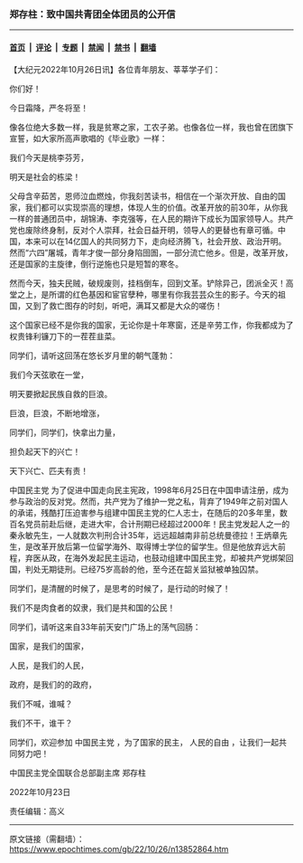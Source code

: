 ### 郑存柱：致中国共青团全体团员的公开信

---

#### [首页](../../../..?n13852864) &nbsp;|&nbsp; [评论](../../../../../epoch-comment?n13852864) &nbsp;|&nbsp; [专题](../../../../../epoch-special?n13852864) &nbsp;|&nbsp; [禁闻](../../../../../epoch-news?n13852864) &nbsp;|&nbsp; [禁书](../../../../../books?n13852864) &nbsp;|&nbsp; [翻墙](https://github.com/gfw-breaker/nogfw/blob/master/README.md?n13852864)


<div class="post_content" id="artbody" itemprop="articleBody">
 <!-- article content begin -->
 <p>
  【大纪元2022年10月26日讯】各位青年朋友、莘莘学子们：
 </p>
 <p>
  你们好！
 </p>
 <p>
  今日霜降，严冬将至！
 </p>
 <p>
  像各位绝大多数一样，我是贫寒之家，工农子弟。也像各位一样，我也曾在团旗下宣誓，如大家所高声歌唱的《毕业歌》一样：
 </p>
 <p>
  我们今天是桃李芬芳，
 </p>
 <p>
  明天是社会的栋梁！
 </p>
 <p>
  父母含辛茹苦，恩师泣血燃烛，你我刻苦读书，相信在一个渐次开放、自由的国家，我们都可以实现崇高的理想，体现人生的价值。改革开放的前30年，从你我一样的普通团员中，胡锦涛、李克强等，在人民的期许下成长为国家领导人。共产党也废除终身制，反对个人崇拜，社会日益开明，领导人的更替也有章可循。中国，本来可以在14亿国人的共同努力下，走向经济腾飞，社会开放、政治开明。然而“六四”屠城，青年才俊一部分身陷囹圄，一部分流亡他乡。但是，改革开放，还是国家的主旋律，倒行逆施也只是短暂的寒冬。
 </p>
 <p>
  然而今天，独夫民贼，破规废则，挂档倒车，回到文革。铲除异己，团派全灭！高堂之上，是所谓的红色基因和宦官孽种，哪里有你我芸芸众生的影子。今天的祖国，又到了救亡图存的时刻，听吧，满耳又都是大众的嗟伤！
 </p>
 <p>
  这个国家已经不是你我的国家，无论你是十年寒窗，还是辛劳工作，你我都成为了权贵锋利镰刀下的一茬茬韭菜。
 </p>
 <p>
  同学们，请听这回荡在悠长岁月里的朝气蓬勃：
 </p>
 <p>
  我们今天弦歌在一堂，
 </p>
 <p>
  明天要掀起民族自救的巨浪。
 </p>
 <p>
  巨浪，巨浪，不断地增涨，
 </p>
 <p>
  同学们，同学们，快拿出力量，
 </p>
 <p>
  担负起天下的兴亡！
 </p>
 <p>
  天下兴亡、匹夫有责！
 </p>
 <p>
  <ok href="https://www.epochtimes.com/gb/tag/%E4%B8%AD%E5%9B%BD%E6%B0%91%E4%B8%BB%E5%85%9A.html">
   中国民主党
  </ok>
  为了促进中国走向民主宪政，1998年6月25日在中国申请注册，成为参与政治的反对党。然而，共产党为了维护一党之私，背弃了1949年之前对国人的承诺，残酷打压迫害参与组建中国民主党的仁人志士，在随后的20多年里，数百名党员前赴后继，走进大牢，合计刑期已经超过2000年！民主党发起人之一的秦永敏先生，一人就数次判刑合计35年，远远超越南非前总统曼德拉！王炳章先生，是改革开放后第一位留学海外、取得博士学位的留学生。但是他放弃远大前程，弃医从政，在海外发起民主运动，也鼓动组建中国民主党，却被共产党绑架回国，判处无期徒刑。已经75岁高龄的他，至今还在韶关监狱被单独囚禁。
 </p>
 <p>
  同学们，是清醒的时候了，是思考的时候了，是行动的时候了！
 </p>
 <p>
  我们不是肉食者的奴隶，我们是共和国的公民！
 </p>
 <p>
  同学们，请听这来自33年前天安门广场上的荡气回肠：
 </p>
 <p>
  国家，是我们的国家，
 </p>
 <p>
  人民，是我们的人民，
 </p>
 <p>
  政府，是我们的的政府，
 </p>
 <p>
  我们不喊，谁喊？
 </p>
 <p>
  我们不干，谁干？
 </p>
 <p>
  同学们，欢迎参加
  <ok href="https://www.epochtimes.com/gb/tag/%E4%B8%AD%E5%9B%BD%E6%B0%91%E4%B8%BB%E5%85%9A.html">
   中国民主党
  </ok>
  ，为了国家的民主，
  <ok href="https://www.epochtimes.com/gb/tag/%E4%BA%BA%E6%B0%91%E7%9A%84%E8%87%AA%E7%94%B1.html">
   人民的自由
  </ok>
  ，让我们一起共同努力吧！
 </p>
 <p>
  中国民主党全国联合总部副主席
  <ok href="https://www.epochtimes.com/gb/tag/%E9%83%91%E5%AD%98%E6%9F%B1.html">
   郑存柱
  </ok>
 </p>
 <p>
  2022年10月23日
 </p>
 <p>
  责任编辑：高义
 </p>
 <!-- article content end -->
 <div id="below_article_ad">
 </div>
</div>


---

原文链接（需翻墙）：https://www.epochtimes.com/gb/22/10/26/n13852864.htm